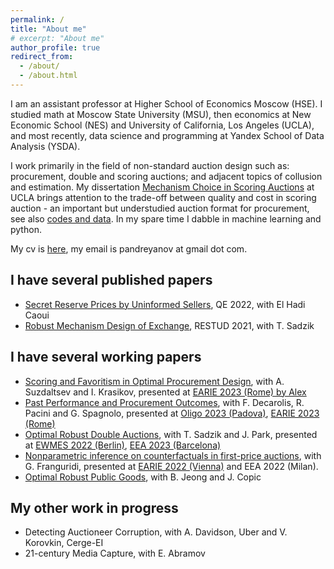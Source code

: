 ```yaml
---
permalink: /
title: "About me"
# excerpt: "About me"
author_profile: true
redirect_from: 
  - /about/
  - /about.html
---
```


I am an assistant professor at Higher School of Economics Moscow (HSE). I studied math at Moscow State University (MSU), then economics at New Economic School (NES) and University of California, Los Angeles (UCLA), and most recently, data science and programming at Yandex School of Data Analysis (YSDA).

I work primarily in the field of non-standard auction design such as: procurement, double and scoring auctions; and adjacent topics of collusion and estimation. My dissertation [Mechanism Choice in Scoring Auctions](files/MechanismChoiceScoring.pdf) at UCLA brings attention to the trade-off between quality and cost in scoring auction - an important but understudied auction format for procurement, see also [codes and data](files/UCLAThesis.zip). In my spare time I dabble in machine learning and python.

My cv is [here](files/CV.pdf), my email is pandreyanov at gmail dot com.

## I have several published papers

- [Secret Reserve Prices by Uninformed Sellers](files/SecretReservePrices.pdf), QE 2022, with El Hadi Caoui
- [Robust Mechanism Design of Exchange](files/RobustMechanismExchange.pdf), RESTUD 2021, with T. Sadzik

## I have several working papers
- [Scoring and Favoritism in Optimal Procurement Design](files/ScoringAndFavoritism.pdf), with A. Suzdaltsev and I. Krasikov, presented at [EARIE 2023 (Rome) by Alex](files/slides_EARIE2023_Alex.pdf)
- [Past Performance and Procurement Outcomes](files/PastPerformance.pdf), with F. Decarolis, R. Pacini and G. Spagnolo, presented at [Oligo 2023 (Padova)](files/slides_OLIGO2023.pdf), [EARIE 2023 (Rome)](files/slides_EARIE2023.pdf)
- [Optimal Robust Double Auctions](files/OptimalRobustDoubleAuctions.pdf), with T. Sadzik and J. Park, presented at [EWMES 2022 (Berlin)](files/slides_EWMES2022.pdf), [EEA 2023 (Barcelona)](files/slides_EEA2023.pdf)
- [Nonparametric inference on counterfactuals in first-price auctions](files/CounterfactualsFPA.pdf), with G. Franguridi, presented at [EARIE 2022 (Vienna)](files/slides_EARIE2022.pdf) and EEA 2022 (Milan).
- [Optimal Robust Public Goods](files/OptimalRobustPublicGoods.pdf), with B. Jeong and J. Copic

## My other work in progress

- Detecting Auctioneer Corruption, with A. Davidson, Uber and V. Korovkin, Cerge-EI
- 21-century Media Capture, with E. Abramov

